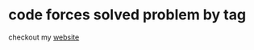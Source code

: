 # code forces solved problem by tag
checkout my [website](https://1ahmedzedan.github.io/Codeforces_Solved_Problem/)
